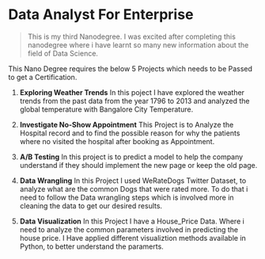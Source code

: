 # Data Analyst For Enterprise
> This is my third Nanodegree.  I was excited after completing this nanodegree where i have learnt so many new information about the field of Data Science.

This Nano Degree requires the below 5 Projects which needs to be Passed to get a Certification.

1. **Exploring Weather Trends**
		In this poject I have explored the weather trends from the past data from the year 1796 to 2013 and analyzed the global temperature with Bangalore City Temperature.

2. **Investigate No-Show Appointment**
		This Project is to Analyze the Hospital record and to find the possible reason for why the patients where no visited the hospital after booking as Appointment.
		
3. **A/B Testing**
		In this project is to predict a model to help the company understand if they should implement the new page or keep the old page. 
		
4. **Data Wrangling**
		In this Project I used WeRateDogs Twitter Dataset, to analyze what are the common Dogs that were rated more. To do that i need to follow the Data wrangling steps which is involved more in cleaning the data to get our desired results.
		
5. **Data Visualization**
		In this Project I have a House_Price Data. Where i need to analyze the common parameters involved in predicting the house price. I Have applied different visualiztion methods available in Python, to better understand the paramerts.

